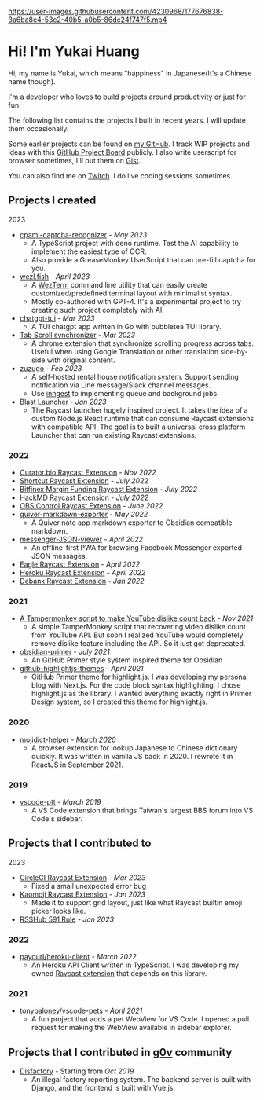 

https://user-images.githubusercontent.com/4230968/177676838-3a6ba8e4-53c2-40b5-a0b5-86dc24f747f5.mp4



# Hi! I'm Yukai Huang

Hi, my name is Yukai, which means "happiness" in Japanese(It's a Chinese name though). 

I'm a developer who loves to build projects around productivity or just for fun.

The following list contains the projects I built in recent years. I will update them occasionally.

Some earlier projects can be found on [my GitHub](https://github.com/Yukaii?tab=repositories). I track WIP projects and ideas with this [GitHub Project Board](https://github.com/users/Yukaii/projects/3/views/3) publicly. I also write userscript for browser sometimes, I'll put them on [Gist](https://gist.github.com/Yukaii).

You can also find me on [Twitch](https://www.twitch.tv/yukaii_h). I do live coding sessions sometimes.

<!-- PROJECTS -->

## Projects I created

2023

- [cpami-captcha-recognizer](https://github.com/Yukaii/cpami-captcha-recognizer) - _May 2023_
	- A TypeScript project with deno runtime. Test the AI capability to implement the easiest type of OCR.
	- Also provide a GreaseMonkey UserScript that can pre-fill captcha for you.
- [wezl.fish](https://github.com/Yukaii/wezl.fish) - _April 2023_
	- A [WezTerm](https://wezfurlong.org/wezterm/) command line utility that can easily create customized/predefined terminal layout with minimalist syntax.
	- Mostly co-authored with GPT-4. It's a experimental project to try creating such project completely with AI.
- [chatgpt-tui](https://github.com/Yukaii/chatgpt-tui) - _Mar 2023_
	- A TUI chatgpt app written in Go with bubbletea TUI library.
- [Tab Scroll synchronizer](https://github.com/Yukaii/tab-scroll-synchronizer) - _Mar 2023_
	- A chrome extension that synchronize scrolling progress across tabs. Useful when using Google Translation or other translation side-by-side with original content.
- [zuzugo](https://github.com/Yukaii/zuzugo) - _Feb 2023_
	- A self-hosted rental house notification system. Support sending notification via Line message/Slack channel messages.
	- Use [inngest](https://www.inngest.com/) to implementing queue and background jobs.
- [Blast Launcher](https://github.com/BlastLauncher/blast) - _Jan 2023_
	- The Raycast launcher hugely inspired project. It takes the idea of a custom Node.js React runtime that can consume Raycast extensions with compatible API. The goal is to built a universal cross platform Launcher that can run existing Raycast extensions.

### 2022

- [Curator.bio Raycast Extension](https://www.raycast.com/Yukai/curator-bio) - _Nov 2022_
- [Shortcut Raycast Extension](https://www.raycast.com/Yukai/shortcut) - _July 2022_
- [Bitfinex Margin Funding Raycast Extension](https://www.raycast.com/Yukai/bitfinex) - _July 2022_
- [HackMD Raycast Extension](https://www.raycast.com/Yukai/hackmd) - _July 2022_
- [OBS Control Raycast Extension](https://www.raycast.com/Yukai/obs-control) - _June 2022_
- [quiver-markdown-exporter](https://github.com/Yukaii/quiver-markdown-exporter) - _May 2022_
	- A Quiver note app markdown exporter to Obsidian compatible markdown.
- [messenger-JSON-viewer](https://github.com/Yukaii/messenger-JSON-viewer) - _April 2022_
	- An offline-first PWA for browsing Facebook Messenger exported JSON messages. 
- [Eagle Raycast Extension](https://www.raycast.com/Yukai/eagle) - _April 2022_
- [Heroku Raycast Extension](https://www.raycast.com/Yukai/heroku) - _April 2022_
- [Debank Raycast Extension](https://www.raycast.com/Yukai/debank) - _Jan 2022_

### 2021

- [A Tampermonkey script to make YouTube dislike count back](https://gist.github.com/Yukaii/48801545e9cb2c1e7fb84ac39af112b2) - _Nov 2021_
	- A simple TamperMonkey script that recovering video dislike count from YouTube API. But soon I realized YouTube would completely remove dislike feature including the API. So it just got deprecated.
- [obsidian-primer](https://github.com/Yukaii/obsidian-primer) - _July 2021_
	- An GitHub Primer style system inspired theme for Obsidian
- [github-highlightjs-themes](https://github.com/Yukaii/github-highlightjs-themes) - _April 2021_
	- GitHub Primer theme for highlight.js. I was developing my personal blog with Next.js. For the code block syntax highlighting, I chose highlight.js as the library. I wanted everything exactly right in Primer Design system, so I created this theme for highlight.js.

### 2020

- [mojidict-helper](https://github.com/Yukaii/mojidict-helper) - _March 2020_
	- A browser extension for lookup Japanese to Chinese dictionary quickly. It was written in vanilla JS back in 2020. I rewrote it in ReactJS in September 2021.
### 2019

- [vscode-ptt](https://github.com/Yukaii/vscode-ptt) - _March 2019_
	- A VS Code extension that brings Taiwan's largest BBS forum into VS Code's sidebar.

## Projects that I contributed to

2023

- [CircleCI Raycast Extension](https://www.raycast.com/qeude/circle-ci) - _Mar 2023_
	- Fixed a small unexpected error bug
- [Kaomoji Raycast Extension](https://www.raycast.com/yalishanda/kaomoji-search) - _Jan 2023_
	- Made it to support grid layout, just like what Raycast builtin emoji picker looks like.
- [RSSHub 591 Rule](https://docs.rsshub.app/other.html#_591-zu-wu-wang) - _Jan 2023_

### 2022

- [payouri/heroku-client](https://github.com/payouri/heroku-client) - _March 2022_
	- An Heroku API Client written in TypeScript. I was developing my owned [Raycast extension](https://github.com/raycast/extensions/pull/1160) that depends on this library.

### 2021

- [tonybaloney/vscode-pets](https://github.com/tonybaloney/vscode-pets) - _April 2021_
	- A fun project that adds a pet WebView for VS Code. I opened a pull request for making the WebView available in sidebar explorer.

## Projects that I contributed in [g0v](https://g0v.tw/) community

- [Disfactory](https://disfactory.tw) - Starting from _Oct 2019_
	- An illegal factory reporting system. The backend server is built with Django, and the frontend is built with Vue.js.

<!-- PROJECTS -->
